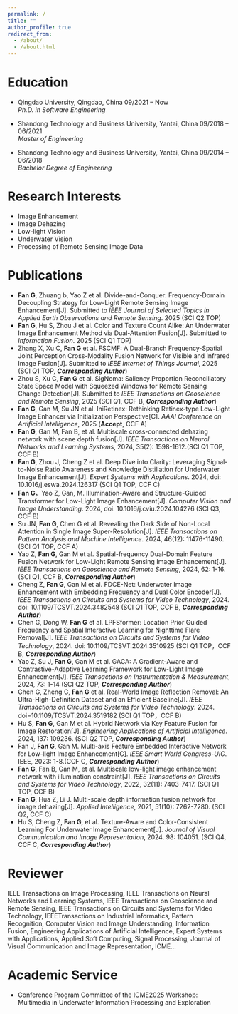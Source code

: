 ```yaml
---
permalink: /
title: ""
author_profile: true
redirect_from: 
  - /about/
  - /about.html
---
```

# Education
- Qingdao University, Qingdao, China 09/2021 – Now  
  *Ph.D. in Software Engineering*
  

- Shandong Technology and Business University, Yantai, China 09/2018 – 06/2021  
  *Master of Engineering*

- Shandong Technology and Business University, Yantai, China 09/2014 – 06/2018  
  *Bachelor Degree of Engineering*

# Research Interests
- Image Enhancement
- Image Dehazing
- Low-light Vision
- Underwater Vision
- Processing of Remote Sensing Image Data

# Publications
* **Fan G**, Zhuang b, Yao Z et al. Divide-and-Conquer: Frequency-Domain Decoupling Strategy for Low-Light Remote Sensing Image Enhancement[J]. Submitted to *IEEE Journal of Selected Topics in Applied Earth Observations and Remote Sensing*. 2025 (SCI Q2 TOP)
* **Fan G**, Hu S, Zhou J et al. Color and Texture Count Alike: An Underwater Image Enhancement Method via Dual-Attention Fusion[J]. Submitted to *Information Fusion*. 2025 (SCI Q1 TOP)
*	Zhang X, Xu C, **Fan G** et al. FSCMF: A Dual-Branch Frequency-Spatial Joint Perception Cross-Modality Fusion Network for Visible and Infrared Image Fusion[J]. Submitted to *IEEE Internet of Things Journal*, 2025 (SCI Q1 TOP, ***Corresponding Author***)
*	Zhou S, Xu C, **Fan G** et al. SigNoma: Saliency Proportion Reconciliatory State Space Model with Squeezed Windows for Remote Sensing Change Detection[J]. Submitted to *IEEE Transactions on Geoscience and Remote Sensing*, 2025 (SCI Q1, CCF B, ***Corresponding Author***)
*	**Fan G**, Gan M, Su JN et al. IniRetinex: Rethinking Retinex-type Low-Light Image Enhancer via Initialization Perspective[C]. *AAAI Conference on Artificial Intelligence*, 2025 (**Accept**, CCF A)
*	**Fan G**, Gan M, Fan B, et al. Multiscale cross-connected dehazing network with scene depth fusion[J]. *IEEE Transactions on Neural Networks and Learning Systems*, 2024, 35(2): 1598-1612.(SCI Q1 TOP, CCF B)
*	**Fan G**, Zhou J, Cheng Z et al. Deep Dive into Clarity: Leveraging Signal-to-Noise Ratio Awareness and Knowledge Distillation for Underwater Image Enhancement[J]. *Expert Systems with Applications*. 2024, doi: 10.1016/j.eswa.2024.126317 (SCI Q1 TOP, CCF C)
*	**Fan G**，Yao Z, Gan, M. Illumination-Aware and Structure-Guided Transformer for Low-Light Image Enhancement[J]. *Computer Vision and Image Understanding*. 2024, doi: 10.1016/j.cviu.2024.104276 (SCI Q3, CCF B)
* Su JN, **Fan G**, Chen G et al. Revealing the Dark Side of Non-Local Attention in Single Image Super-Resolution[J]. *IEEE Transactions on Pattern Analysis and Machine Intelligence*. 2024, 46(12): 11476-11490.  (SCI Q1 TOP, CCF A)
*	Yao Z, **Fan G**, Gan M et al. Spatial-frequency Dual-Domain Feature Fusion Network for Low-Light Remote Sensing Image Enhancement[J]. *IEEE Transactions on Geoscience and Remote Sensing*, 2024, 62: 1-16. (SCI Q1, CCF B, ***Corresponding Author***)
*	Cheng Z, **Fan G**, Gan M et al. FDCE-Net: Underwater Image Enhancement with Embedding Frequency and Dual Color Encoder[J]. *IEEE Transactions on Circuits and Systems for Video Technology*, 2024. doi: 10.1109/TCSVT.2024.3482548 (SCI Q1 TOP, CCF B, ***Corresponding Author***)
*	Chen G, Dong W, **Fan G** et al. LPFSformer: Location Prior Guided Frequency and Spatial Interactive Learning for Nighttime Flare Removal[J]. *IEEE Transactions on Circuits and Systems for Video Technology*, 2024. doi: 10.1109/TCSVT.2024.3510925 (SCI Q1 TOP，CCF B, ***Corresponding Author***)
*	Yao Z, Su J, **Fan G**, Gan M et al. GACA: A Gradient-Aware and Contrastive-Adaptive Learning Framework for Low-Light Image Enhancement[J]. *IEEE Transactions on Instrumentation & Measurement*, 2024, 73: 1-14 (SCI Q2 TOP, ***Corresponding Author***)
* Chen G, Zheng C, **Fan G** et al. Real-World Image Reflection Removal: An Ultra-High-Definition Dataset and an Efficient Baseline[J]. *IEEE Transactions on Circuits and Systems for Video Technology*. 2024. doi=10.1109/TCSVT.2024.3519182 (SCI Q1 TOP，CCF B)
*	Hu S, **Fan G**, Gan M et al. Hybrid Network via Key Feature Fusion for Image Restoration[J]. *Engineering Applications of Artificial Intelligence*. 2024, 137: 109236. (SCI Q2 TOP, ***Corresponding Author***)
* Fan J, **Fan G**, Gan M. Multi-axis Feature Embedded Interactive Network for Low-light Image Enhancement[C]. *IEEE Smart World Congress-UIC*. IEEE, 2023: 1-8.(CCF C, ***Corresponding Author***)
*	**Fan G**, Fan B, Gan M, et al. Multiscale low-light image enhancement network with illumination constraint[J]. *IEEE Transactions on Circuits and Systems for Video Technology*, 2022, 32(11): 7403-7417. (SCI Q1 TOP, CCF B)
*	**Fan G**, Hua Z, Li J. Multi-scale depth information fusion network for image dehazing[J]. *Applied Intelligence*, 2021, 51(10): 7262-7280. (SCI Q2, CCF C)
* Hu S, Cheng Z, **Fan G**, et al. Texture-Aware and Color-Consistent Learning For Underwater Image Enhancement[J]. *Journal of Visual Communication and Image Representation*, 2024. 98: 104051. (SCI Q4, CCF C, ***Corresponding Author***)

# Reviewer
IEEE Transactions on Image Processing, IEEE Transactions on Neural Networks and Learning Systems, IEEE Transactions on Geoscience and Remote Sensing, IEEE Transactions on Circuits and Systems for Video Technology, IEEETransactions on Industrial Informatics, Pattern Recognition, Computer Vision and Image Understanding, Information Fusion, Engineering Applications of Artificial Intelligence, Expert Systems with Applications, Applied Soft Computing, Signal Processing, Journal of Visual Communication and Image Representation, ICME...

# Academic Service
- Conference Program Committee of the ICME2025 Workshop: Multimedia in Underwater Information Processing and Exploration

